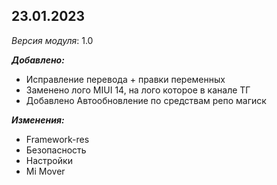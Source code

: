 ## 23.01.2023 ##

*Версия модуля*: 1.0

***Добавлено:***
- Исправление перевода + правки переменных
- Заменено лого MIUI 14, на лого которое в канале ТГ
- Добавлено Автообновление по средствам репо магиск

***Изменения:***
- Framework-res
- Безопасность
- Настройки
- Mi Mover

